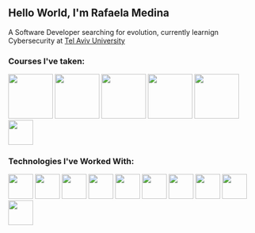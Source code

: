 ## Hello World,  I'm Rafaela Medina

A Software Developer searching for evolution, currently learnign Cybersecurity at <a href="https://www.edx.org/course/unlocking-information-security-part-i">Tel Aviv University</a>

### Courses I've taken: 
<div>
   <a href="https://www.rocketseat.com.br/ignite"><img height="90" src="https://avatars.githubusercontent.com/u/28929274?s=280&v=4"></a>
   <a href="https://www.edx.org/professional-certificate/harvardx-computer-science-for-web-programming?index=product&queryID=9097949372c5c9d98868deacbe76ea51&position=1"><img height="90" src="https://upload.wikimedia.org/wikipedia/en/thumb/0/0c/Harvard_University_shield.svg/1200px-Harvard_University_shield.svg.png"></a>
   <a href="https://www.edx.org/course/algorithms-design-and-analysis?index=product&queryID=283a93c8c57d4531a19671d948bcc235&position=1"><img height="90" src="https://logospng.org/download/stanford-university/logo-stanford-university-brasao-1024.png"></a>   
   <a href="https://www.edx.org/professional-certificate/google-fundamentals-of-google-ai-for-web-based-machine-learning?index=product&queryID=7bfba1412f8b40ae78a7d8520a3b7443&position=1"><img height="90" src="https://seeklogo.com/images/G/google-ai-logo-996E85F6FD-seeklogo.com.png"></a>
   <a href="https://www.cursoemvideo.com/"><img height="90" src="https://allmylinks.com/upload/Site/favicon/u/r/8/RWbFX3KS_afHDmiEM8mX6CdmV0w7cbK6.png"></a>
   <a href="https://recode.org.br/"><img height="50" src="https://captadores.org.br/wp-content/uploads/2019/04/recode.png"></a>
</div> 

### Technologies I've Worked With: 
<div>
   <div>
      <img height="50" src="https://cdn.jsdelivr.net/gh/devicons/devicon/icons/react/react-original.svg" />
      <img height="50" src="https://cdn.jsdelivr.net/gh/devicons/devicon/icons/typescript/typescript-original.svg" />
      <img height="50" src="https://cdn.jsdelivr.net/gh/devicons/devicon/icons/python/python-original.svg" />
      <img height="50" src="https://cdn.jsdelivr.net/gh/devicons/devicon/icons/csharp/csharp-original.svg" />
      <img height="50" src="https://cdn.jsdelivr.net/gh/devicons/devicon/icons/nodejs/nodejs-plain-wordmark.svg" />
      <img height="50" src="https://cdn.jsdelivr.net/gh/devicons/devicon/icons/nextjs/nextjs-line.svg" /> 
      <img height="50" src="https://cdn.jsdelivr.net/gh/devicons/devicon/icons/gitlab/gitlab-original.svg" />
      <img height="50" src="https://cdn.jsdelivr.net/gh/devicons/devicon/icons/git/git-original.svg" />
      <img height="50" src="https://cdn.jsdelivr.net/gh/devicons/devicon/icons/figma/figma-original.svg" />
      <img height="50" src="https://cdn.jsdelivr.net/gh/devicons/devicon/icons/xd/xd-plain.svg" />
   </div>
</div> 
